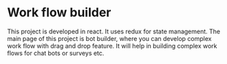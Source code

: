 
# Work flow builder

This project is developed in react. It uses redux for state management.
The main page of this project is bot builder, where you can develop complex work flow with drag and drop feature.
It will help in building complex work flows for chat bots or surveys etc.